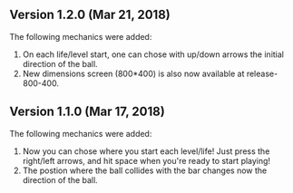 ## Version 1.2.0 (Mar 21, 2018)

The following mechanics were added:
1. On each life/level start, one can chose with up/down arrows the initial direction of the ball.
1. New dimensions screen (800*400) is also now available at release-800-400.

## Version 1.1.0 (Mar 17, 2018)

The following mechanics were added:
1. Now you can chose where you start each level/life! Just press the right/left arrows, and hit space when you're ready to start playing!
1. The postion where the ball collides with the bar changes now the direction of the ball.
